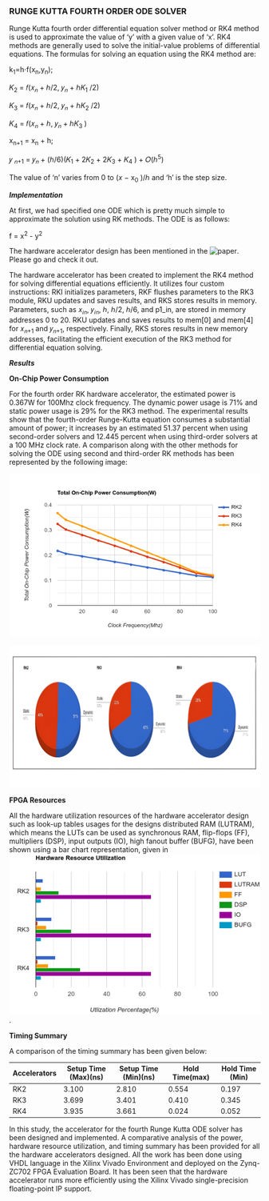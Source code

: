 ### RUNGE KUTTA FOURTH ORDER ODE SOLVER ###

Runge Kutta fourth order differential equation solver method or RK4 method is used to approximate the value of ‘y’ with a given value of ‘x’. RK4 methods are generally used to solve the initial-value problems of differential equations. The formulas for solving an equation using the RK4 method are:

k<sub>1</sub>​=h⋅f(x<sub>n​</sub>,y<sub>n</sub>​);

𝐾<sub>2</sub> = 𝑓(𝑥<sub>𝑛</sub> + ℎ/2, 𝑦<sub>𝑛</sub> + ℎ𝐾<sub>1</sub> /2) 

𝐾<sub>3</sub> = 𝑓(𝑥<sub>𝑛</sub> + ℎ/2, 𝑦<sub>𝑛</sub> + ℎ𝐾<sub>2</sub> /2) 

𝐾<sub>4</sub> = 𝑓(𝑥<sub>𝑛</sub> + ℎ, 𝑦<sub>𝑛</sub> + ℎ𝐾<sub>3</sub> ) 

x<sub>n+1</sub> = x<sub>n</sub> + h;

𝑦 <sub>𝑛+1</sub> = 𝑦<sub>𝑛</sub> + (ℎ/6)(𝐾<sub>1</sub> + 2𝐾<sub>2</sub> + 2𝐾<sub>3</sub> + 𝐾<sub>4</sub> ) + 𝑂(ℎ<sup>5</sup>)

The value of ‘n’ varies from 0 to (𝑥 − x<sub>0</sub> )/ℎ and ‘h’ is the step size.


***Implementation***

At first, we had specified one ODE which is pretty much simple to approximate the solution using RK methods. The ODE is as follows:

f = x<sup>2</sup> - y<sup>2</sup>

The hardware accelerator design has been mentioned in the ![paper](https://ieeexplore.ieee.org/document/10442325). Please go and check it out. 

The hardware accelerator has been created to implement the RK4 method for solving differential equations efficiently. It utilizes four custom instructions: RKI initializes parameters, RKF flushes parameters to the RK3 module, RKU updates and saves results, and RKS stores results in memory. Parameters, such as 𝑥<sub>𝑖𝑛</sub>, 𝑦<sub>𝑖𝑛</sub>, ℎ, ℎ/2, ℎ/6, and p1_in, are stored in memory addresses 0 to 20. RKU updates and saves results to mem[0] and mem[4] for 𝑥<sub>𝑛+1</sub> and 𝑦<sub>𝑛+1</sub>, respectively. Finally, RKS stores results in new memory addresses, facilitating the efficient execution of the RK3 method for differential equation solving.

***Results***

**On-Chip Power Consumption**

For the fourth order RK hardware accelerator, the estimated power is 0.367W for 100Mhz clock frequency. The dynamic power usage is 71% and static power usage is 29% for the RK3 method. The
experimental results show that the fourth-order Runge-Kutta equation consumes a substantial amount of power; it increases by an estimated 51.37 percent
when using second-order solvers and 12.445 percent when using third-order solvers at a 100 MHz clock rate.
A comparison along with the other methods for solving the ODE using second and third-order RK methods has been represented by the following image:

![On_Chip_Power_Consumption](/On_chip_power.png)

![Power_Utilization_Sources_Percentage](/Power_utilization_sources.jpeg)

**FPGA Resources**

All the hardware utilization resources of the hardware accelerator design such as look-up tables usages for the designs distributed RAM (LUTRAM), which means the LUTs can be used as synchronous RAM, flip-flops (FF), multipliers (DSP), input outputs (IO), high fanout buffer (BUFG), have been shown using a bar chart representation, given in ![fpga_resource](/FPGA_Resource_Utilization.png).

**Timing Summary**

A comparison of the timing summary has been given below:

| Accelerators  |Setup Time (Max)(ns) |Setup Time (Min)(ns)  |Hold Time(max)    |Hold Time (Min) |  
| --------------| --------------------|----------------------|------------------|----------------|
| RK2           | 3.100               |2.810                 |0.554             |0.197           |
| RK3           | 3.699               |3.401                 |0.410             |0.345           |   
| RK4           | 3.935               |3.661                 |0.024             |0.052           |

In this study, the accelerator for the fourth Runge Kutta ODE solver has been designed and implemented. A comparative analysis of the power, hardware resource utilization, and timing summary has been provided for all the hardware accelerators designed. All the work has been done using VHDL language in the Xilinx Vivado Environment and deployed on the Zynq-ZC702 FPGA Evaluation Board. It has been seen that the hardware accelerator runs more efficiently using the Xilinx Vivado single-precision floating-point IP support.


